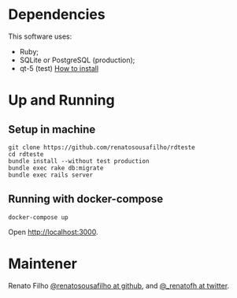 # Dependencies

This software uses:

* Ruby;
* SQLite or PostgreSQL (production);
* qt-5 (test) [How to install](https://github.com/thoughtbot/capybara-webkit/wiki/Installing-Qt-and-compiling-capybara-webkit)

# Up and Running

## Setup in machine
```
git clone https://github.com/renatosousafilho/rdteste
cd rdteste
bundle install --without test production
bundle exec rake db:migrate
bundle exec rails server
```

## Running with docker-compose
```
docker-compose up

```

Open [http://localhost:3000](http://localhost:3000).

# Maintener

Renato Filho [@renatosousafilho at github](http://github.com/renatosousafilho), and
[@_renatofh at twitter](http://twitter.com/_renatofh).


